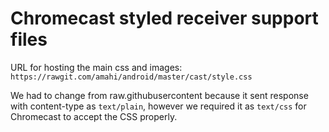 # Chromecast styled receiver support files

URL for hosting the main css and images: `https://rawgit.com/amahi/android/master/cast/style.css`

We had to change from raw.githubusercontent because it sent response with content-type as `text/plain`, however we required it as `text/css` for Chromecast to accept the CSS properly.
